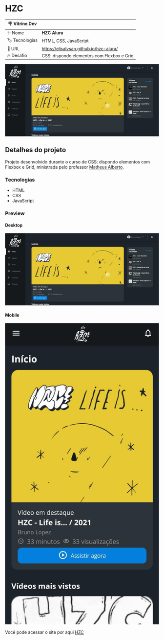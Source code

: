 # HZC


| :placard: Vitrine.Dev |     |
| -------------  | --- |
| :sparkles: Nome        | **HZC Alura**
| :label: Tecnologias | HTML, CSS, JavaScript
| :rocket: URL         | https://elisalvsan.github.io/hzc-alura/
| :fire: Desafio     | CSS: dispondo elementos com Flexbox e Grid

<!-- Inserir imagem com a #vitrinedev ao final do link -->
![](https://github.com/elisalvsan/hzc-alura/blob/main/src/assets/img/vitrine-dev/hzc-desktop.jpeg?raw=true#vitrinedev)

## Detalhes do projeto

Projeto desenvolvido durante o curso de CSS: dispondo elementos com Flexbox e Grid, ministrada pelo professor [Matheus Alberto](https://www.linkedin.com/in/matheus-alberto-marcus/).

### Tecnologias

- HTML
- CSS
- JavaScript

### Preview

#### Desktop

![](https://github.com/elisalvsan/hzc-alura/blob/main/src/assets/img/vitrine-dev/hzc-desktop.jpeg?raw=true)

#### Mobile

![](https://github.com/elisalvsan/hzc-alura/blob/main/src/assets/img/vitrine-dev/hzc-phone.jpeg?raw=true)

Você pode acessar o site por aqui [HZC](https://elisalvsan.github.io/hzc-alura/)
